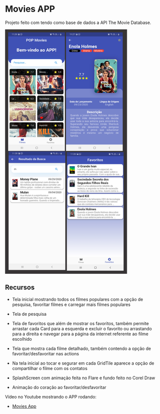 # Movies APP

Projeto feito com tendo como base de dados a API The Movie Database.

<img src="assets/images/git.png" width=400 height=800>

## Recursos

- Tela inicial mostrando todos os filmes populares com a opção de pesquisa, favoritar filmes e carregar mais filmes populares

- Tela de pesquisa

- Tela de favoritos que além de mostrar os favoritos, também permite arrastar cada Card para a esquerda e excluir o favorito ou arrastando para a direita e navegar para a página da internet referente ao filme escolhido

- Tela que mostra cada filme detalhado, também contendo a opção de favoritar/desfavoritar nas actions

- Na tela inicial ao tocar e segurar em cada GridTile aparece a opção de compartilhar o filme com os contatos

- SplashScreen com animação feita no Flare e fundo feito no Corel Draw

- Animação do coração ao favoritar/desfavoritar

Vídeo no Youtube mostrando o APP rodando:

- [Movies App](https://youtu.be/FYp8zFuaTNI)
